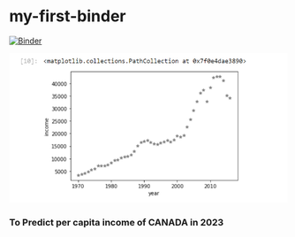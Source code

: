 # my-first-binder
[![Binder](https://mybinder.org/badge_logo.svg)](https://mybinder.org/v2/gh/iamajeet/my-first-binder/HEAD)



![alt text](https://raw.githubusercontent.com/iamajeet/my-first-binder/main/data/canada_pci.png)
### To Predict per capita income of CANADA in 2023
